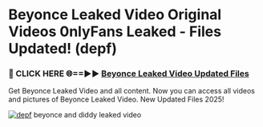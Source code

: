 # Beyonce Leaked Video Original Videos 0nlyFans Leaked - Files Updated! (depf)

<h3>🔴 CLICK HERE 🌐==►► <a href="https://tinyurl.com/3hn5wdd3" rel="nofollow">Beyonce Leaked Video Updated Files</a></h3>

Get Beyonce Leaked Video and all content. Now you can access all videos and pictures of Beyonce Leaked Video. New Updated Files 2025!

[![depf](https://i.imgur.com/4HnBqBT.gif)](https://tinyurl.com/3hn5wdd3)
beyonce and diddy leaked video